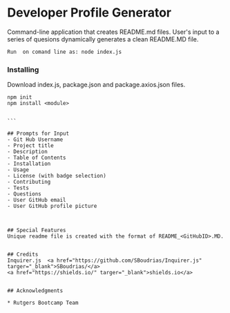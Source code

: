 # Developer Profile Generator

Command-line application  that creates README.md files. User's input  to a series of quesions dynamically generates a clean README.MD file.



```sh
Run  on comand line as: node index.js
```

### Installing
Download index.js, package.json and package.axios.json files.
````
npm init
npm install <module>


```

## Prompts for Input
- Git Hub Username
- Project title
- Description
- Table of Contents
- Installation
- Usage
- License (with badge selection)
- Contributing
- Tests
- Questions
- User GitHub email
- User GitHub profile picture


 
## Special Features
Unique readme file is created with the format of README_<GitHubID>.MD.


## Credits
Inquirer.js  <a href="https://github.com/SBoudrias/Inquirer.js" targer="_blank">SBoudrias/</a>
<a href="https://shields.io/" targer="_blank">shields.io</a>


## Acknowledgments

* Rutgers Bootcamp Team




